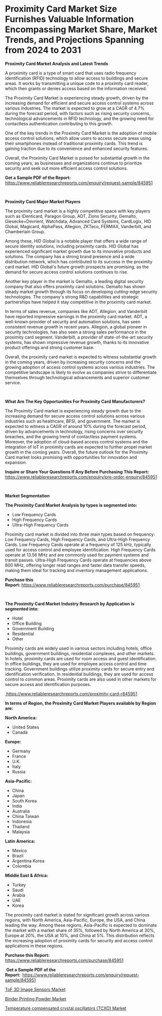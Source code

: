 <p><h1>Proximity Card Market Size Furnishes Valuable Information Encompassing Market Share, Market Trends, and Projections Spanning from 2024 to 2031</h1></p><p><strong>Proximity Card Market Analysis and Latest Trends</strong></p>
<p><p>A proximity card is a type of smart card that uses radio frequency identification (RFID) technology to allow access to buildings and secure areas. It works by transmitting a unique code to a proximity card reader, which then grants or denies access based on the information received.</p><p>The Proximity Card Market is experiencing steady growth, driven by the increasing demand for efficient and secure access control systems across various industries. The market is expected to grow at a CAGR of 4.7% during the forecast period, with factors such as rising security concerns, technological advancements in RFID technology, and the growing need for contactless authentication contributing to this growth.</p><p>One of the key trends in the Proximity Card Market is the adoption of mobile access control solutions, which allow users to access secure areas using their smartphones instead of traditional proximity cards. This trend is gaining traction due to its convenience and enhanced security features.</p><p>Overall, the Proximity Card Market is poised for substantial growth in the coming years, as businesses and organizations continue to prioritize security and seek out more efficient access control solutions.</p></p>
<p><strong>Get a Sample PDF of the Report:&nbsp;</strong> <a href="https://www.reliableresearchreports.com/enquiry/request-sample/845951">https://www.reliableresearchreports.com/enquiry/request-sample/845951</a></p>
<p>&nbsp;</p>
<p><strong>Proximity Card Major Market Players</strong></p>
<p><p>The proximity card market is a highly competitive space with key players such as IDenticard, Paragon Group, ADT, Zions Security, Gemalto, Giesecke+Devrient, Watchdata, Advanced Card Systems, CardLogix, HID Global, Magicard, AlphaPass, Allegion, ZKTeco, FERMAX, Vanderbilt, and Chamberlain Group.</p><p>Among these, HID Global is a notable player that offers a wide range of secure identity solutions, including proximity cards. HID Global has experienced significant market growth due to its innovative products and solutions. The company has a strong brand presence and a wide distribution network, which has contributed to its success in the proximity card market. HID Global's future growth prospects are promising, as the demand for secure access control solutions continues to rise.</p><p>Another key player in the market is Gemalto, a leading digital security company that also offers proximity card solutions. Gemalto has shown steady market growth through its focus on developing cutting-edge security technologies. The company's strong R&D capabilities and strategic partnerships have helped it stay competitive in the proximity card market.</p><p>In terms of sales revenue, companies like ADT, Allegion, and Vanderbilt have reported impressive earnings in the proximity card market. ADT, a well-known provider of security and automation solutions, has seen consistent revenue growth in recent years. Allegion, a global pioneer in security technologies, has also seen a strong sales performance in the proximity card segment. Vanderbilt, a provider of state-of-the-art security systems, has shown impressive revenue growth, thanks to its innovative product offerings and strong customer base.</p><p>Overall, the proximity card market is expected to witness substantial growth in the coming years, driven by increasing security concerns and the growing adoption of access control systems across various industries. The competitive landscape is likely to evolve as companies strive to differentiate themselves through technological advancements and superior customer service.</p></p>
<p>&nbsp;</p>
<p><strong>What Are The Key Opportunities For Proximity Card Manufacturers?</strong></p>
<p><p>The Proximity Card market is experiencing steady growth due to the increasing demand for secure access control solutions across various industries such as healthcare, BFSI, and government. The market is expected to witness a CAGR of around 10% during the forecast period, driven by advancements in technology, rising concerns over security breaches, and the growing trend of contactless payment systems. Moreover, the adoption of cloud-based access control systems and the integration of IoT in proximity cards are expected to further propel market growth in the coming years. Overall, the future outlook for the Proximity Card market looks promising with opportunities for innovation and expansion.</p></p>
<p><strong>Inquire or Share Your Questions If Any Before Purchasing This Report:</strong> <a href="https://www.reliableresearchreports.com/enquiry/pre-order-enquiry/845951">https://www.reliableresearchreports.com/enquiry/pre-order-enquiry/845951</a></p>
<p>&nbsp;</p>
<p><strong>Market Segmentation</strong></p>
<p><strong>The Proximity Card Market Analysis by types is segmented into:</strong></p>
<p><ul><li>Low Frequency Cards</li><li>High Frequency Cards</li><li>Ultra-High Frequency Cards</li></ul></p>
<p><p>Proximity card market is divided into three main types based on frequency: Low Frequency Cards, High Frequency Cards, and Ultra-High Frequency Cards. Low Frequency Cards operate at a frequency of 125 kHz, typically used for access control and employee identification. High Frequency Cards operate at 13.56 MHz and are commonly used for payment systems and transit passes. Ultra-High Frequency Cards operate at frequencies above 800 MHz, offering longer read ranges and faster data transfer speeds, making them ideal for tracking and inventory management applications.</p></p>
<p><strong>Purchase this Report:&nbsp;</strong><a href="https://www.reliableresearchreports.com/purchase/845951">https://www.reliableresearchreports.com/purchase/845951</a></p>
<p>&nbsp;</p>
<p><strong>The Proximity Card Market Industry Research by Application is segmented into:</strong></p>
<p><ul><li>Hotel</li><li>Office Building</li><li>Government Building</li><li>Residential</li><li>Other</li></ul></p>
<p><p>Proximity cards are widely used in various sectors including hotels, office buildings, government buildings, residential complexes, and other markets. In hotels, proximity cards are used for room access and guest identification. In office buildings, they are used for employee access control and time tracking. Government buildings utilize proximity cards for secure entry and identification verification. In residential buildings, they are used for access control to common areas. Proximity cards are also used in other markets for secure access and identification purposes.</p></p>
<p><a href="https://www.reliableresearchreports.com/proximity-card-r845951">&nbsp;https://www.reliableresearchreports.com/proximity-card-r845951</a></p>
<p><strong>In terms of Region, the Proximity Card Market Players available by Region are:</strong></p>
<p>
    <p> <strong> North America: </strong>
        <ul>
            <li>United States</li>
            <li>Canada</li>
        </ul>
        </p> 
    <p> <strong> Europe: </strong>
        <ul>
            <li>Germany</li>
            <li>France</li>
            <li>U.K.</li>
            <li>Italy</li>
            <li>Russia</li>
        </ul>
        </p> 
    <p> <strong> Asia-Pacific: </strong>
        <ul>
            <li>China</li>
            <li>Japan</li>
            <li>South Korea</li>
            <li>India</li>
            <li>Australia</li>
            <li>China Taiwan</li>
            <li>Indonesia</li>
            <li>Thailand</li>
            <li>Malaysia</li>
        </ul>
        </p> 
    <p> <strong> Latin America: </strong>
        <ul>
            <li>Mexico</li>
            <li>Brazil</li>
            <li>Argentina Korea</li>
            <li>Colombia</li>
        </ul>
        </p> 
    <p> <strong> Middle East & Africa: </strong>
        <ul>
            <li>Turkey</li>
            <li>Saudi</li>
            <li>Arabia</li>
            <li>UAE</li>
            <li>Korea</li>
        </ul>
    </p>
    </p>
<p><p>The proximity card market is slated for significant growth across various regions, with North America, Asia-Pacific, Europe, the USA, and China leading the way. Among these regions, Asia-Pacific is expected to dominate the market with a market share of 35%, followed by North America at 30%, Europe at 20%, the USA at 10%, and China at 5%. This distribution reflects the increasing adoption of proximity cards for security and access control applications in these regions.</p></p>
<p><strong>Purchase this Report: </strong><a href="https://www.reliableresearchreports.com/purchase/845951">https://www.reliableresearchreports.com/purchase/845951</a></p>
<p>&nbsp;<strong>Get a Sample PDF of the Report:&nbsp;&nbsp;</strong><a href="https://www.reliableresearchreports.com/enquiry/request-sample/845951">https://www.reliableresearchreports.com/enquiry/request-sample/845951</a></p>
<p><strong></strong></p>
<p><p><a href="https://medium.com/@colin.paterson6579/emerging-trends-in-tof-3d-image-sensors-market-global-outlook-and-future-prospects-from-2024-cbaf08fcb00d">ToF 3D Image Sensors Market</a></p><p><a href="https://github.com/angelajermaine/Market-Research-Report-List-4/blob/main/binder-printing-powder-market.md">Binder Printing Powder Market</a></p><p><a href="https://medium.com/@clairedivash14/temperature-compensated-crystal-oscillators-tcxo-market-share-market-analysis-growth-trends-4311cb4a0c4e">Temperature compensated crystal oscillators (TCXO) Market</a></p></p>